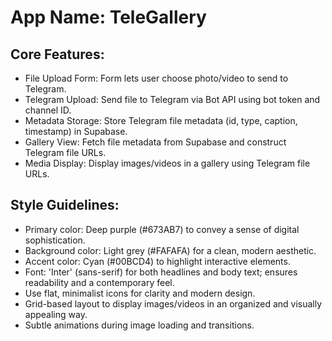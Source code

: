 # **App Name**: TeleGallery

## Core Features:

- File Upload Form: Form lets user choose photo/video to send to Telegram.
- Telegram Upload: Send file to Telegram via Bot API using bot token and channel ID.
- Metadata Storage: Store Telegram file metadata (id, type, caption, timestamp) in Supabase.
- Gallery View: Fetch file metadata from Supabase and construct Telegram file URLs.
- Media Display: Display images/videos in a gallery using Telegram file URLs.

## Style Guidelines:

- Primary color: Deep purple (#673AB7) to convey a sense of digital sophistication.
- Background color: Light grey (#FAFAFA) for a clean, modern aesthetic.
- Accent color: Cyan (#00BCD4) to highlight interactive elements.
- Font: 'Inter' (sans-serif) for both headlines and body text; ensures readability and a contemporary feel.
- Use flat, minimalist icons for clarity and modern design.
- Grid-based layout to display images/videos in an organized and visually appealing way.
- Subtle animations during image loading and transitions.